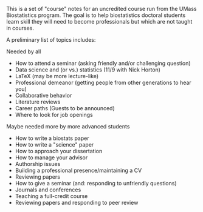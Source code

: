 This is a set of "course" notes for an uncredited course run from the UMass Biostatistics program.  The goal is to help biostatistics doctoral students learn skill they will need to become professionals but which are not taught in courses.

A preliminary list of topics includes: 


Needed by all
* How to attend a seminar (asking friendly and/or challenging question)
* Data science and (or vs.) statistics  (11/9 with Nick Horton)
* LaTeX (may be more lecture-like)
* Professional demeanor (getting people from other generations to hear you)
* Collaborative behavior
* Literature reviews
* Career paths (Guests to be announced)
* Where to look for job openings

Maybe needed more by more advanced students
* How to write a biostats paper 
* How to write a "science" paper
* How to approach your dissertation
* How to manage your advisor
* Authorship issues
* Building a professional presence/maintaining a CV
* Reviewing papers
* How to give a seminar (and: responding to unfriendly questions)
* Journals and conferences
* Teaching a full-credit course
* Reviewing papers and responding to peer review